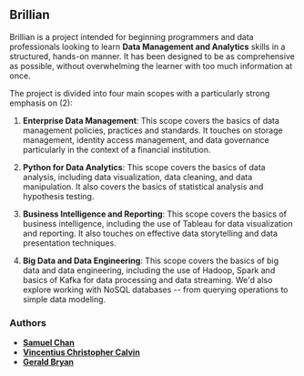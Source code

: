 ## Brillian

Brillian is a project intended for beginning programmers and data professionals looking to learn **Data Management and Analytics** skills in a structured, hands-on manner. It has been designed to be as comprehensive as possible, without overwhelming the learner with too much information at once. 

The project is divided into four main scopes with a particularly strong emphasis on (2):
1. **Enterprise Data Management**: This scope covers the basics of data management policies, practices and standards. It touches on storage management, identity access management, and data governance particularly in the context of a financial institution.

1. **Python for Data Analytics**: This scope covers the basics of data analysis, including data visualization, data cleaning, and data manipulation. It also covers the basics of statistical analysis and hypothesis testing.

1. **Business Intelligence and Reporting**: This scope covers the basics of business intelligence, including the use of Tableau for data visualization and reporting. It also touches on effective data storytelling and data presentation techniques.

1. **Big Data and Data Engineering**: This scope covers the basics of big data and data engineering, including the use of Hadoop, Spark and basics of Kafka for data processing and data streaming. We'd also explore working with NoSQL databases -- from querying operations to simple data modeling.

### Authors

- [**Samuel Chan**](https://id.linkedin.com/in/chansamuel/)
- [**Vincentius Christopher Calvin**](https://id.linkedin.com/in/vincentiuscalvin/)
- [**Gerald Bryan**](https://id.linkedin.com/in/geraldbryan/)